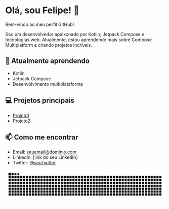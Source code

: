 # Olá, sou Felipe! 👋

Bem-vindo ao meu perfil GitHub!

Sou um desenvolvedor apaixonado por Kotlin, Jetpack Compose e tecnologias web. Atualmente, estou aprendendo mais sobre Compose Multiplatform e criando projetos incríveis.

## 🌱 Atualmente aprendendo
- Kotlin
- Jetpack Compose
- Desenvolvimento multiplataforma

## 💻 Projetos principais
- [Projeto1](link-para-o-repo)
- [Projeto2](link-para-o-repo)

## 📫 Como me encontrar
- Email: seuemail@dominio.com
- LinkedIn: [link do seu LinkedIn]
- Twitter: [@seuTwitter](https://twitter.com/seuTwitter)

<img src="https://raw.githubusercontent.com/flokill751/flokill751/output/snake.svg" alt="Snake animation" />
